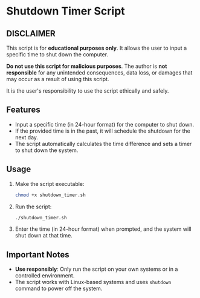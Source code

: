 # Shutdown Timer Script

## DISCLAIMER

This script is for **educational purposes only**. It allows the user to input a specific time to shut down the computer.

**Do not use this script for malicious purposes**. The author is **not responsible** for any unintended consequences, data loss, or damages that may occur as a result of using this script. 

It is the user's responsibility to use the script ethically and safely.

## Features

- Input a specific time (in 24-hour format) for the computer to shut down.
- If the provided time is in the past, it will schedule the shutdown for the next day.
- The script automatically calculates the time difference and sets a timer to shut down the system.

## Usage

1. Make the script executable:
    ```bash
    chmod +x shutdown_timer.sh
    ```

2. Run the script:
    ```bash
    ./shutdown_timer.sh
    ```

3. Enter the time (in 24-hour format) when prompted, and the system will shut down at that time.

## Important Notes

- **Use responsibly**: Only run the script on your own systems or in a controlled environment.
- The script works with Linux-based systems and uses `shutdown` command to power off the system.
